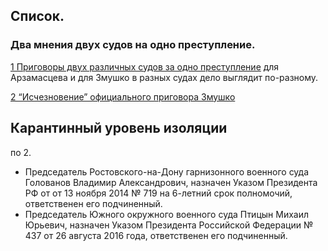 





## Список.

### Два мнения двух судов на одно преступление. 

[1 Приговоры двух различных судов за одно преступление](crime_01.md) для Арзамасцева и для Змушко в разных судах дело выглядит по-разному.

[2 “Исчезновение” официального приговора Змушко](crime_02.md) 



## Карантинный уровень изоляции

по 2.

- Председатель Ростовского-на-Дону гарнизонного военного суда Голованов Владимир Александрович, назначен Указом Президента РФ от от 13 ноября 2014 № 719 на 6-летний срок полномочий, ответственен его подчиненный. 
- Председатель Южного окружного военного суда Птицын Михаил Юрьевич, назначен Указом Президента Российской Федерации № 437 от 26 августа 2016 года, ответственен его подчиненный. 


